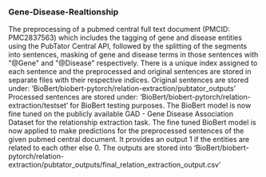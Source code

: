 ### Gene-Disease-Realtionship
The preprocessing of a pubmed central full text document (PMCID: PMC2837563)
which includes the tagging of gene and disease entities using the PubTator Central API, followed by the splitting of the segments into sentences, masking of gene and disease terms in those sentences with "@Gene"  and "@Disease" respectively. 
There is a unique index assigned to each sentence and the preprocessed and original sentences are stored in separate files with their respective indices. 
Original sentences are stored under: ‘BioBert/biobert-pytorch/relation-extraction/pubtator_outputs’
Processed sentences are stored under: ‘BioBert/biobert-pytorch/relation-extraction/testset’ for BioBert testing purposes.
The BioBert model is now fine tuned on the publicly available GAD - Gene Disease Association Dataset for the relationship extraction task. 
The fine tuned BioBert model is now applied to make predictions for the preprocessed sentences of the given pubmed central document. It provides an output 1 if the entities are related to each other else 0. 
The outputs are stored into ‘BioBert/biobert-pytorch/relation-extraction/pubtator_outputs/final_relation_extraction_output.csv’
